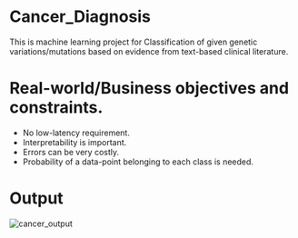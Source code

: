 # Cancer_Diagnosis
This is machine learning project for Classification of given genetic variations/mutations based on evidence from text-based clinical literature.


<h1>Real-world/Business objectives and constraints.</h1>
  
* No low-latency requirement.
* Interpretability is important.
* Errors can be very costly.
* Probability of a data-point belonging to each class is needed.

<h1>Output</h1>
  
![cancer_output](https://user-images.githubusercontent.com/104637675/169701757-a016b90a-e8eb-4d4a-b900-f28971a0d6fb.png)




